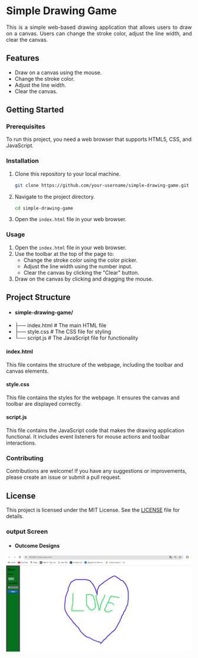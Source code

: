 # Simple Drawing Game

<p align="justify">This is a simple web-based drawing application that allows users to draw on a canvas. Users can change the stroke color, adjust the line width, and clear the canvas.</p>

## Features

- Draw on a canvas using the mouse.
- Change the stroke color.
- Adjust the line width.
- Clear the canvas.

## Getting Started

### Prerequisites

To run this project, you need a web browser that supports HTML5, CSS, and JavaScript.

### Installation

1. Clone this repository to your local machine.
    ```bash
    git clone https://github.com/your-username/simple-drawing-game.git
    ```
2. Navigate to the project directory.
    ```bash
    cd simple-drawing-game
    ```
3. Open the `index.html` file in your web browser.

### Usage

1. Open the `index.html` file in your web browser.
2. Use the toolbar at the top of the page to:
    - Change the stroke color using the color picker.
    - Adjust the line width using the number input.
    - Clear the canvas by clicking the "Clear" button.
3. Draw on the canvas by clicking and dragging the mouse.

## Project Structure

- #### **simple-drawing-game/**
- ├── index.html # The main HTML file
- ├── style.css # The CSS file for styling
- └── script.js # The JavaScript file for functionality


#### index.html

This file contains the structure of the webpage, including the toolbar and canvas elements.

#### style.css

This file contains the styles for the webpage. It ensures the canvas and toolbar are displayed correctly.

#### script.js

This file contains the JavaScript code that makes the drawing application functional. It includes event listeners for mouse actions and toolbar interactions.

### Contributing

Contributions are welcome! If you have any suggestions or improvements, please create an issue or submit a pull request.

## License

This project is licensed under the MIT License. See the [LICENSE](LICENSE) file for details.

### output Screen

- #### Outcome Designs
![image](./pictures/image.png)